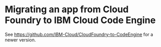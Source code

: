 # Migrating an app from Cloud Foundry to IBM Cloud Code Engine
See https://github.com/IBM-Cloud/CloudFoundry-to-CodeEngine for a newer version.
